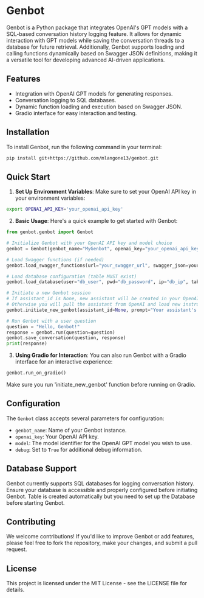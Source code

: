 

# Genbot

Genbot is a Python package that integrates OpenAI's GPT models with a SQL-based conversation history logging feature. It allows for dynamic interaction with GPT models while saving the conversation threads to a database for future retrieval. Additionally, Genbot supports loading and calling functions dynamically based on Swagger JSON definitions, making it a versatile tool for developing advanced AI-driven applications.

## Features

- Integration with OpenAI GPT models for generating responses.
- Conversation logging to SQL databases.
- Dynamic function loading and execution based on Swagger JSON.
- Gradio interface for easy interaction and testing.

## Installation

To install Genbot, run the following command in your terminal:

```bash
pip install git+https://github.com/mlangone13/genbot.git
```


## Quick Start

1. **Set Up Environment Variables**: Make sure to set your OpenAI API key in your environment variables:

```bash
export OPENAI_API_KEY='your_openai_api_key'
```

2. **Basic Usage**: Here's a quick example to get started with Genbot:

```python
from genbot.genbot import Genbot

# Initialize Genbot with your OpenAI API key and model choice
genbot = Genbot(genbot_name="MyGenbot", openai_key="your_openai_api_key", model="gpt-3.5-turbo-1106")

# Load Swagger functions (if needed)
genbot.load_swagger_functions(url="your_swagger_url", swagger_json=your_swagger_json)

# Load database configuration (table MUST exist)
genbot.load_database(user="db_user", pwd="db_password", ip="db_ip", table="db_table", db_type="db_type", autosave_db=False, client_encoding='optional_your_client_encoding')

# Initiate a new Genbot session
# If assistant_id is None, new assistant will be created in your OpenAI account.
# Otherwise you will pull the assistant from OpenAI and load new instructions to it.
genbot.initiate_new_genbot(assistant_id=None, prompt="Your assistant's prompt", instructions="Your assistant's instructions")

# Run Genbot with a user question
question = "Hello, Genbot!"
response = genbot.run(question=question)
genbot.save_conversation(question, response)
print(response)
```

3. **Using Gradio for Interaction**: You can also run Genbot with a Gradio interface for an interactive experience:

```python
genbot.run_on_gradio()
```

Make sure you run 'initiate_new_genbot' function before running on Gradio.

## Configuration

The `Genbot` class accepts several parameters for configuration:

- `genbot_name`: Name of your Genbot instance.
- `openai_key`: Your OpenAI API key.
- `model`: The model identifier for the OpenAI GPT model you wish to use.
- `debug`: Set to `True` for additional debug information.

## Database Support

Genbot currently supports SQL databases for logging conversation history. Ensure your database is accessible and properly configured before initiating Genbot. Table is created automatically but you need to set up the Database before starting Genbot.

## Contributing

We welcome contributions! If you'd like to improve Genbot or add features, please feel free to fork the repository, make your changes, and submit a pull request.

## License

This project is licensed under the MIT License - see the LICENSE file for details.
